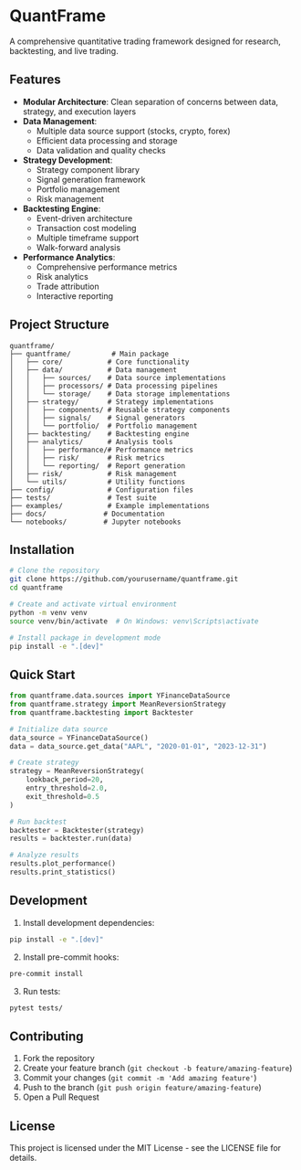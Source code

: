 # QuantFrame

A comprehensive quantitative trading framework designed for research, backtesting, and live trading.

## Features

- **Modular Architecture**: Clean separation of concerns between data, strategy, and execution layers
- **Data Management**: 
  - Multiple data source support (stocks, crypto, forex)
  - Efficient data processing and storage
  - Data validation and quality checks
- **Strategy Development**:
  - Strategy component library
  - Signal generation framework
  - Portfolio management
  - Risk management
- **Backtesting Engine**:
  - Event-driven architecture
  - Transaction cost modeling
  - Multiple timeframe support
  - Walk-forward analysis
- **Performance Analytics**:
  - Comprehensive performance metrics
  - Risk analytics
  - Trade attribution
  - Interactive reporting

## Project Structure

```
quantframe/
├── quantframe/          # Main package
│   ├── core/           # Core functionality
│   ├── data/           # Data management
│   │   ├── sources/    # Data source implementations
│   │   ├── processors/ # Data processing pipelines
│   │   └── storage/    # Data storage implementations
│   ├── strategy/       # Strategy implementations
│   │   ├── components/ # Reusable strategy components
│   │   ├── signals/    # Signal generators
│   │   └── portfolio/  # Portfolio management
│   ├── backtesting/    # Backtesting engine
│   ├── analytics/      # Analysis tools
│   │   ├── performance/# Performance metrics
│   │   ├── risk/       # Risk metrics
│   │   └── reporting/  # Report generation
│   ├── risk/           # Risk management
│   └── utils/          # Utility functions
├── config/             # Configuration files
├── tests/              # Test suite
├── examples/           # Example implementations
├── docs/              # Documentation
└── notebooks/         # Jupyter notebooks
```

## Installation

```bash
# Clone the repository
git clone https://github.com/yourusername/quantframe.git
cd quantframe

# Create and activate virtual environment
python -m venv venv
source venv/bin/activate  # On Windows: venv\Scripts\activate

# Install package in development mode
pip install -e ".[dev]"
```

## Quick Start

```python
from quantframe.data.sources import YFinanceDataSource
from quantframe.strategy import MeanReversionStrategy
from quantframe.backtesting import Backtester

# Initialize data source
data_source = YFinanceDataSource()
data = data_source.get_data("AAPL", "2020-01-01", "2023-12-31")

# Create strategy
strategy = MeanReversionStrategy(
    lookback_period=20,
    entry_threshold=2.0,
    exit_threshold=0.5
)

# Run backtest
backtester = Backtester(strategy)
results = backtester.run(data)

# Analyze results
results.plot_performance()
results.print_statistics()
```

## Development

1. Install development dependencies:
```bash
pip install -e ".[dev]"
```

2. Install pre-commit hooks:
```bash
pre-commit install
```

3. Run tests:
```bash
pytest tests/
```

## Contributing

1. Fork the repository
2. Create your feature branch (`git checkout -b feature/amazing-feature`)
3. Commit your changes (`git commit -m 'Add amazing feature'`)
4. Push to the branch (`git push origin feature/amazing-feature`)
5. Open a Pull Request

## License

This project is licensed under the MIT License - see the LICENSE file for details.
